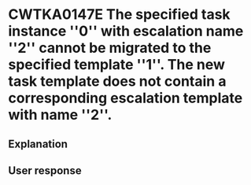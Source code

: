 # CWTKA0147E The specified task instance ''0'' with escalation name ''2'' cannot be migrated to the specified template ''1''. The new task template does not contain a corresponding escalation template with name ''2''.

## Explanation

## User response